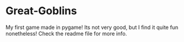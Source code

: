 # Great-Goblins
My first game made in pygame!  Its not very good, but I find it quite fun nonetheless!  Check the readme file for more info.
